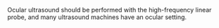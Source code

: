 Ocular ultrasound should be performed with the high-frequency linear probe, and many ultrasound machines have an ocular setting.